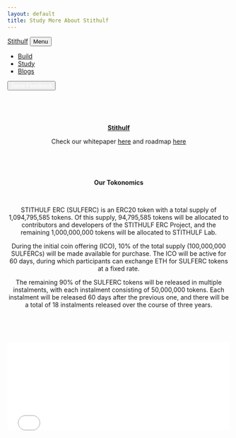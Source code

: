 ```yaml
---
layout: default
title: Study More About Stithulf
---
```


<html>
<head>
    <meta charset="utf-8" />
    <meta name="viewport" content="width=device-width, initial-scale=1, shrink-to-fit=no" />
    <meta name="description" content="" />
    <meta name="author" content="" />
    <title>Study More About Stithulf</title>
    <link rel="icon" type="image/x-icon" href="assets/favicon.ico" />
    <!-- Bootstrap icons-->
    <link href="https://cdn.jsdelivr.net/npm/bootstrap-icons@1.5.0/font/bootstrap-icons.css" rel="stylesheet" />
    <!-- Google fonts-->
    <link rel="preconnect" href="https://fonts.gstatic.com" />
    <link href="https://fonts.googleapis.com/css2?family=Newsreader:ital,wght@0,600;1,600&amp;display=swap" rel="stylesheet" />
    <link href="https://fonts.googleapis.com/css2?family=Mulish:ital,wght@0,300;0,500;0,600;0,700;1,300;1,500;1,600;1,700&amp;display=swap" rel="stylesheet" />
    <link href="https://fonts.googleapis.com/css2?family=Kanit:ital,wght@0,400;1,400&amp;display=swap" rel="stylesheet" />
    <!-- Core theme CSS (includes Bootstrap)-->
    <link href="css/styles.css" rel="stylesheet" />
    </head>
    <nav class="navbar navbar-expand-lg navbar-light fixed-top shadow-sm" id="mainNav">
        <div class="container px-5">
            <a class="navbar-brand fw-bold" href="https://stithulf.com/">Stithulf</a>
            <button class="navbar-toggler" type="button" data-bs-toggle="collapse" data-bs-target="#navbarResponsive" aria-controls="navbarResponsive" aria-expanded="false" aria-label="Toggle navigation">
                Menu
                <i class="bi-list"></i>
            </button>
            <div class="collapse navbar-collapse" id="navbarResponsive">
                <ul class="navbar-nav ms-auto me-4 my-3 my-lg-0">
                    <li class="nav-item"><a class="nav-link me-lg-3" a href="build" target="_blank">Build</a></li>
                    <li class="nav-item"><a class="nav-link me-lg-3" a href="study" target="_blank">Study</a></li>
                    <li class="nav-item"><a class="nav-link me-lg-3" href="blog" target="_blank">Blogs</a></li>
                </ul>
                <button class="btn btn-primary rounded-pill px-3 mb-2 mb-lg-0" data-bs-toggle="modal" data-bs-target="#feedbackModal">
                    <span class="d-flex align-items-center">
                        <i class="bi-chat-text-fill me-2"></i>
                        <span class="small">
                            <a href="https://forms.gle/pAYD8eamtZdVvrmU6" target="_blank" rel="noopener noreferrer" style="color:white; text-decoration:none;">Send Feedback</a>
                        </span>
                    </span>
                </button>
            </div>
        </div>
    </nav>
    <p>&nbsp;&nbsp;&nbsp;&nbsp;&nbsp;</p>
    <p>&nbsp;&nbsp;&nbsp;&nbsp;&nbsp;</p>
<p><strong><center><a href="SUF.png">Stithulf</a></center></strong></p>
<p><center>Check our whitepaper <a href="whitepaper">here</a> and roadmap <a href="roadmap">here</a></center></p>
    <p>&nbsp;&nbsp;&nbsp;&nbsp;&nbsp;</p>
    <p>&nbsp;&nbsp;&nbsp;&nbsp;&nbsp;</p>

<p><strong><center>Our Tokonomics</center></strong></p>
    <p>&nbsp;&nbsp;&nbsp;&nbsp;&nbsp;</p>
<p><center>STITHULF ERC (SULFERC) is an ERC20 token with a total supply of 1,094,795,585 tokens. Of this supply, 94,795,585 tokens will be allocated to contributors and developers of the STITHULF ERC Project, and the remaining 1,000,000,000 tokens will be allocated to STITHULF Lab.</center></p>
<p><center>During the initial coin offering (ICO), 10% of the total supply (100,000,000 SULFERCs) will be made available for purchase. The ICO will be active for 60 days, during which participants can exchange ETH for SULFERC tokens at a fixed rate.</center></p>
<p><center>The remaining 90% of the SULFERC tokens will be released in multiple instalments, with each instalment consisting of 50,000,000 tokens. Each instalment will be released 60 days after the previous one, and there will be a total of 18 instalments released over the course of three years.</center>
<p>&nbsp;&nbsp;&nbsp;&nbsp;&nbsp;</p>
<p>&nbsp;&nbsp;&nbsp;&nbsp;&nbsp;</p>


<!-- Footer-->
<iframe src="footer.html" id="footer-iframe" width="100%" height="200" frameborder="0" scrolling="no"></iframe>
